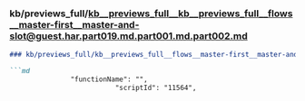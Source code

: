 ### kb/previews_full/kb__previews_full__kb__previews_full__flows__master-first__master-and-slot@guest.har.part019.md.part001.md.part002.md

```md
### kb/previews_full/kb__previews_full__flows__master-first__master-and-slot@guest.har.part019.md.part001.md (part 002)

```md
               "functionName": "",
                          "scriptId": "11564",
               
```

```

```
